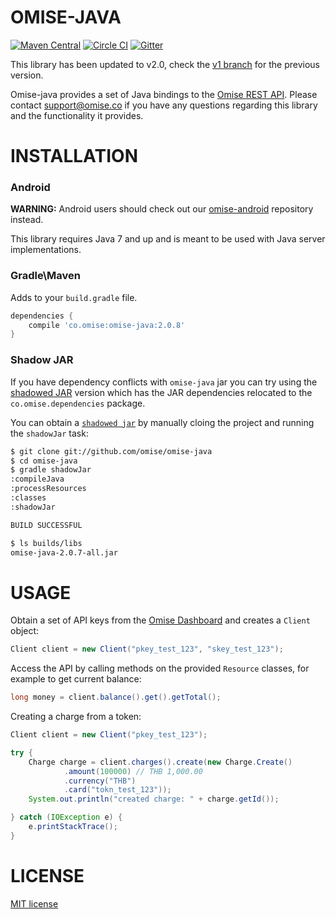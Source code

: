 # OMISE-JAVA

[![Maven Central][9]][10] [![Circle CI][0]][1] [![Gitter][2]][3]

This library has been updated to v2.0, check the [v1 branch][4] for the previous version.

Omise-java provides a set of Java bindings to the [Omise REST API][5].  Please contact
 [support@omise.co][7] if you have any questions regarding this
library and the functionality it provides.

# INSTALLATION

### Android

**WARNING:** Android users should check out our [omise-android][8] repository instead.

This library requires Java 7 and up and is meant to be used with Java server
implementations.

### Gradle\Maven

Adds to your `build.gradle` file.

```gradle
dependencies {
    compile 'co.omise:omise-java:2.0.8'
}
```

### Shadow JAR

If you have dependency conflicts with `omise-java` jar you can try using the
[shadowed JAR][11] version which has the JAR dependencies relocated to the
`co.omise.dependencies` package.

You can obtain a [`shadowed jar`][11] by manually cloing the project and running the
`shadowJar` task:

```sh
$ git clone git://github.com/omise/omise-java
$ cd omise-java
$ gradle shadowJar
:compileJava
:processResources
:classes
:shadowJar

BUILD SUCCESSFUL

$ ls builds/libs
omise-java-2.0.7-all.jar
```

# USAGE

Obtain a set of API keys from the [Omise Dashboard][12] and creates a `Client` object:

```java
Client client = new Client("pkey_test_123", "skey_test_123");
```

Access the API by calling methods on the provided `Resource` classes, for example to get
current balance:

```java
long money = client.balance().get().getTotal();
```

Creating a charge from a token:

```java
Client client = new Client("pkey_test_123");

try {
    Charge charge = client.charges().create(new Charge.Create()
            .amount(100000) // THB 1,000.00
            .currency("THB")
            .card("tokn_test_123"));
    System.out.println("created charge: " + charge.getId());

} catch (IOException e) {
    e.printStackTrace();
}
```

# LICENSE

[MIT license][13]

[0]: https://img.shields.io/circleci/project/omise/omise-java.svg?style=flat-square
[1]: https://circleci.com/gh/omise/omise-java/tree/master
[2]: https://img.shields.io/gitter/room/omise/omise-java.svg?style=flat-square
[3]: https://gitter.im/omise/omise-java
[4]: https://github.com/omise/omise-java/tree/v1.0
[5]: https://www.omise.co/docs
[7]: mailto:support@omise.co
[8]: https://github.com/omise/omise-android
[9]: https://img.shields.io/maven-central/v/co.omise/omise-java.svg?style=flat-square
[10]: http://search.maven.org/#search%7Cgav%7C1%7Cg%3A%22co.omise%22%20AND%20a%3A%22omise-java%22
[11]: https://github.com/johnrengelman/shadow
[12]: https://dashboard.omise.co/test/api-keys
[13]: https://github.com/johnrengelman/shadow

